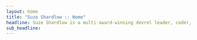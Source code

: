 ```yaml
---
layout: home
title: "Suze Shardlow :: Home"
headline: Suze Shardlow is a multi-award-winning devrel leader, coder, tech writer and tech event MC.
sub_headline:
---
```

